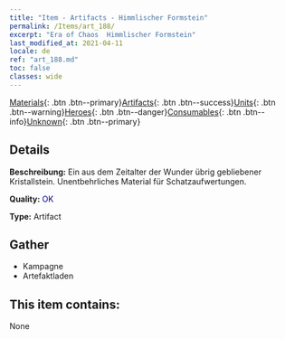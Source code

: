 ```yaml
---
title: "Item - Artifacts - Himmlischer Formstein"
permalink: /Items/art_188/
excerpt: "Era of Chaos  Himmlischer Formstein"
last_modified_at: 2021-04-11
locale: de
ref: "art_188.md"
toc: false
classes: wide
---
```

 [Materials](/de/Items/){: .btn .btn--primary}[Artifacts](/de/Items/Artifacts/){: .btn .btn--success}[Units](/de/Items/Units/){: .btn .btn--warning}[Heroes](/de/Items/Heroes/){: .btn .btn--danger}[Consumables](/de/Items/Consumables/){: .btn .btn--info}[Unknown](/de/Items/Unknown/){: .btn .btn--primary}

## Details
 **Beschreibung:** Ein aus dem Zeitalter der Wunder übrig gebliebener Kristallstein. Unentbehrliches Material für Schatzaufwertungen.

 **Quality:** <span style="color: #000080">OK</span>

 **Type:** Artifact

## Gather

*    Kampagne 
*    Artefaktladen 

## This item contains:

  None

